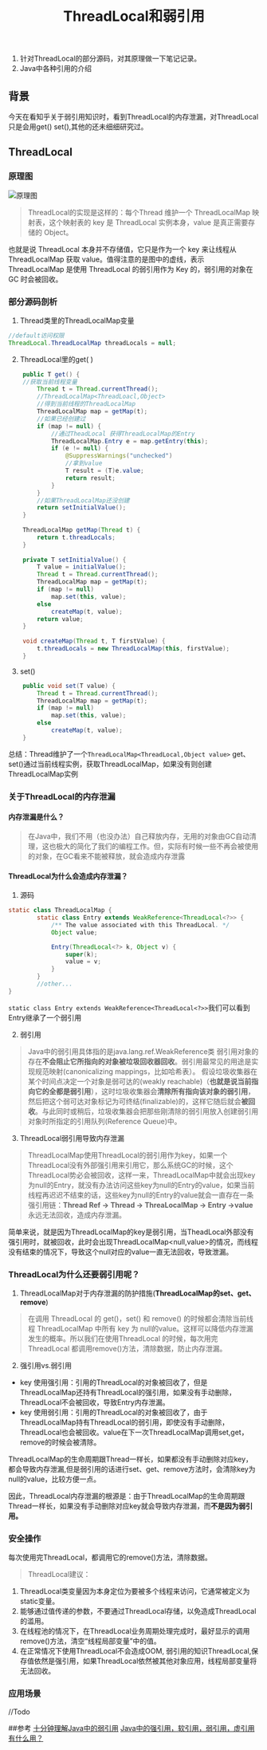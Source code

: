 ﻿---
title: ThreadLocal和弱引用
tag: 
- Concurrency
- ThreadLocal
- Source code
- WeakReference
categories: Concurrency programming
---

1. 针对ThreadLocal的部分源码，对其原理做一下笔记记录。
2. Java中各种引用的介绍
<!--more-->

## 背景
今天在看知乎关于弱引用知识时，看到ThreadLocal的内存泄漏，对ThreadLocal只是会用get() set(),其他的还未细细研究过。

## ThreadLocal
### 原理图

![原理图](http://op7scj9he.bkt.clouddn.com/threadlocal.jpg)

>ThreadLocal的实现是这样的：每个Thread 维护一个 ThreadLocalMap 映射表，这个映射表的 key 是 ThreadLocal 实例本身，value 是真正需要存储的 Object。

也就是说 ThreadLocal 本身并不存储值，它只是作为一个 key 来让线程从 ThreadLocalMap 获取 value。值得注意的是图中的虚线，表示 ThreadLocalMap 是使用 ThreadLocal 的弱引用作为 Key 的，弱引用的对象在 GC 时会被回收。


### 部分源码剖析
1. Thread类里的ThreadLocalMap变量
```java
//default访问权限
ThreadLocal.ThreadLocalMap threadLocals = null;
```

2. ThreadLocal里的get( )
```java
    public T get() {
    //获取当前线程变量
        Thread t = Thread.currentThread();
        //ThreadLocalMap<ThreadLoacl,Object>
        //得到当前线程的ThreadLocalMap
        ThreadLocalMap map = getMap(t);
        //如果已经创建过
        if (map != null) {
            //通过TheadLocal 获得ThreadLocalMap的Entry
            ThreadLocalMap.Entry e = map.getEntry(this);
            if (e != null) {
                @SuppressWarnings("unchecked")
                //拿到value
                T result = (T)e.value;
                return result;
            }
        }
        //如果ThreadLocalMap还没创建
        return setInitialValue();
    }
    
    ThreadLocalMap getMap(Thread t) {
        return t.threadLocals;
    }
    
    private T setInitialValue() {
        T value = initialValue();
        Thread t = Thread.currentThread();
        ThreadLocalMap map = getMap(t);
        if (map != null)
            map.set(this, value);
        else
            createMap(t, value);
        return value;
    }
    
    void createMap(Thread t, T firstValue) {
        t.threadLocals = new ThreadLocalMap(this, firstValue);
    }
```

3. set()
```java
    public void set(T value) {
        Thread t = Thread.currentThread();
        ThreadLocalMap map = getMap(t);
        if (map != null)
            map.set(this, value);
        else
            createMap(t, value);
    }
```

总结：Thread维护了一个``ThreadLocalMap<ThreadLocal,Object value>``
get、set()通过当前线程实例，获取ThreadLocalMap，如果没有则创建ThreadLocalMap实例

### 关于ThreadLocal的内存泄漏

#### 内存泄漏是什么？
>在Java中，我们不用（也没办法）自己释放内存，无用的对象由GC自动清理，这也极大的简化了我们的编程工作。但，实际有时候一些不再会被使用的对象，在GC看来不能被释放，就会造成内存泄露

#### ThreadLocal为什么会造成内存泄漏？

1. 源码
```java
static class ThreadLocalMap {
        static class Entry extends WeakReference<ThreadLocal<?>> {
            /** The value associated with this ThreadLocal. */
            Object value;

            Entry(ThreadLocal<?> k, Object v) {
                super(k);
                value = v;
            }
        }
        //other...
}
```

``static class Entry extends WeakReference<ThreadLocal<?>>``我们可以看到Entry继承了一个弱引用

2. 弱引用
>Java中的弱引用具体指的是java.lang.ref.WeakReference<T>类
>弱引用对象的存在**不会阻止它所指向的对象被垃圾回收器回收**。弱引用最常见的用途是实现规范映射(canonicalizing mappings，比如哈希表）。
假设垃圾收集器在某个时间点决定一个对象是弱可达的(weakly reachable)（**也就是说当前指向它的全都是弱引用**），这时垃圾收集器会**清除所有指向该对象的弱引用**，然后把这个弱可达对象标记为可终结(finalizable)的，这样它随后就会**被回收**。与此同时或稍后，垃圾收集器会把那些刚清除的弱引用放入创建弱引用对象时所指定的引用队列(Reference Queue)中。


3. ThreadLocal弱引用导致内存泄漏
>ThreadLocalMap使用ThreadLocal的弱引用作为key，如果一个ThreadLocal没有外部强引用来引用它，那么系统GC的时候，这个ThreadLocal势必会被回收，这样一来，ThreadLocalMap中就会出现key为null的Entry，就没有办法访问这些key为null的Entry的value，如果当前线程再迟迟不结束的话，这些key为null的Entry的value就会一直存在一条强引用链：**Thread Ref -> Thread -> ThreaLocalMap -> Entry ->value**永远无法回收，造成内存泄漏。

简单来说，就是因为ThreadLocalMap的key是弱引用，当TheadLocal外部没有强引用时，就被回收，此时会出现ThreadLocalMap<null,value>的情况，而线程没有结束的情况下，导致这个null对应的value一直无法回收，导致泄漏。

### ThreadLocal为什么还要弱引用呢？
1. ThreadLocalMap对于内存泄漏的防护措施(**ThreadLocalMap的set、get、remove**)
>在调用 ThreadLocal 的 get()，set() 和 remove() 的时候都会清除当前线程 ThreadLocalMap 中所有 key 为 null的value。这样可以降低内存泄漏发生的概率。所以我们在使用ThreadLocal 的时候，每次用完 ThreadLocal 都调用remove()方法，清除数据，防止内存泄漏。

2. 强引用vs.弱引用
- key 使用强引用：引用的ThreadLocal的对象被回收了，但是ThreadLocalMap还持有ThreadLocal的强引用，如果没有手动删除，ThreadLocal不会被回收，导致Entry内存泄漏。
- key 使用弱引用：引用的ThreadLocal的对象被回收了，由于ThreadLocalMap持有ThreadLocal的弱引用，即使没有手动删除，ThreadLocal也会被回收。value在下一次ThreadLocalMap调用set,get，remove的时候会被清除。

ThreadLocalMap的生命周期跟Thread一样长，如果都没有手动删除对应key，都会导致内存泄漏,但是弱引用的话进行set、get、remove方法时，会清除key为null的value，比较方便一点。

因此，ThreadLocal内存泄漏的根源是：由于ThreadLocalMap的生命周期跟Thread一样长，如果没有手动删除对应key就会导致内存泄漏，而**不是因为弱引用。**

### 安全操作
每次使用完ThreadLocal，都调用它的remove()方法，清除数据。
>ThreadLocal建议： 
1. ThreadLocal类变量因为本身定位为要被多个线程来访问，它通常被定义为static变量。 
2. 能够通过值传递的参数，不要通过ThreadLocal存储，以免造成ThreadLocal的滥用。 
3. 在线程池的情况下，在ThreadLocal业务周期处理完成时，最好显示的调用remove()方法，清空“线程局部变量”中的值。 
4. 在正常情况下使用ThreadLocal不会造成OOM, 弱引用的知识ThreadLocal,保存值依然是强引用，如果ThreadLocal依然被其他对象应用，线程局部变量将无法回收。

### 应用场景
//Todo


##参考
[十分钟理解Java中的弱引用](http://www.importnew.com/21206.html)
[Java中的强引用，软引用，弱引用，虚引用有什么用？](https://www.zhihu.com/question/37401125)